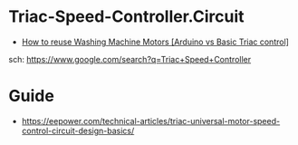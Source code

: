 # Triac-Speed-Controller.Circuit
- [How to reuse Washing Machine Motors [Arduino vs Basic Triac control]](https://youtu.be/xI6CF2nYf_g)

sch: https://www.google.com/search?q=Triac+Speed+Controller

# Guide
- https://eepower.com/technical-articles/triac-universal-motor-speed-control-circuit-design-basics/
